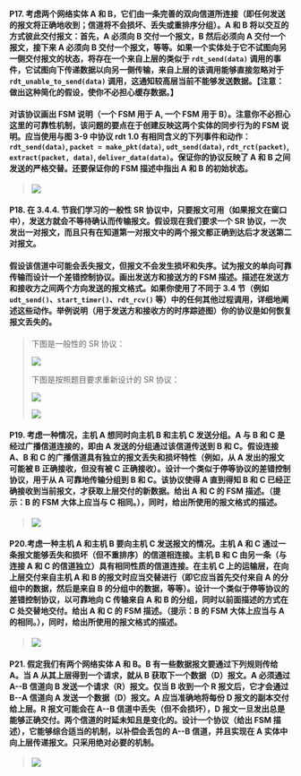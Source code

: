 #### P17. 考虑两个网络实体 A 和 B，它们由一条完善的双向信道所连接（即任何发送的报文将正确地收到；信道将不会损坏、丢失或重排序分组）。A 和 B 将以交互的方式彼此交付报文：首先，A 必须向 B 交付一个报文，B 然后必须向 A 交付一个报文，接下来 A 必须向 B 交付一个报文，等等。如果一个实体处于它不试图向另一侧交付报文的状态，将存在一个来自上层的类似于 `rdt_send(data)` 调用的事件，它试图向下传递数据以向另一侧传输，来自上层的该调用能够直接忽略对于 `rdt_unable_to_send(data)` 调用，这通知较高层当前不能够发送数据。【注意：做出这种简化的假设，使你不必担心缓存数据。】
#### 对该协议画出 FSM 说明（一个 FSM 用于 A, 一个 FSM 用于 B）。注意你不必担心这里的可靠性机制，该问题的要点在于创建反映这两个实体的同步行为的 FSM 说明。应当使用与图 3-9 中协议 rdt 1.0 有相同含义的下列事件和动作：`rdt_send(data)`, `packet = make_pkt(data)`, `udt_send(data)`, `rdt_rct(packet)`, `extract(packet, data)`, `deliver_data(data)`。保证你的协议反映了 A 和 B 之间发送的严格交替。还要保证你的 FSM 描述中指出 A 和 B 的初始状态。

> ![](https://github.com/YangXiaoHei/Networking/blob/master/计算机网络自顶向下/03%20运输层/images/p17.png)

#### P18. 在 3.4.4. 节我们学习的一般性 SR 协议中，只要报文可用（如果报文在窗口中），发送方就会不等待确认而传输报文。假设现在我们要求一个 SR 协议，一次发出一对报文，而且只有在知道第一对报文中的两个报文都正确到达后才发送第二对报文。
#### 假设该信道中可能会丢失报文，但报文不会发生损坏和失序。试为报文的单向可靠传输而设计一个差错控制协议。画出发送方和接送方的 FSM 描述。描述在发送方和接收方之间两个方向发送的报文格式。如果你使用了不同于 3.4 节（例如 `udt_send()`、`start_timer()`、`rdt_rcv()` 等）中的任何其他过程调用，详细地阐述这些动作。举例说明（用于发送方和接收方的时序踪迹图）你的协议是如何恢复报文丢失的。

>
> 下图是一般性的 SR 协议：
>
> ![](https://github.com/YangXiaoHei/Networking/blob/master/计算机网络自顶向下/03%20运输层/images/p18.1.png)
> 
> 下图是按照题目要求重新设计的 SR 协议：
> 
> ![](https://github.com/YangXiaoHei/Networking/blob/master/计算机网络自顶向下/03%20运输层/images/p18.2.png)
> 
> ![](https://github.com/YangXiaoHei/Networking/blob/master/计算机网络自顶向下/03%20运输层/images/p18.3.png)


#### P19. 考虑一种情况，主机 A 想同时向主机 B 和主机 C 发送分组。A 与 B 和 C 是经过广播信道连接的，即由 A 发送的分组通过该信道传送到 B 和 C。假设连接 A、B 和 C 的广播信道具有独立的报文丢失和损坏特性（例如，从 A 发出的报文可能被 B 正确接收，但没有被 C 正确接收）。设计一个类似于停等协议的差错控制协议，用于从 A 可靠地传输分组到 B 和 C。该协议使得 A 直到得知 B 和 C 已经正确接收到当前报文，才获取上层交付的新数据。给出 A 和 C 的 FSM 描述。（提示：B 的 FSM 大体上应当与 C 相同。），同时，给出所使用的报文格式的描述。

> ![](https://github.com/YangXiaoHei/Networking/blob/master/计算机网络自顶向下/03%20运输层/images/p19.png)

#### P20.考虑一种主机 A 和主机 B 要向主机 C 发送报文的情况。主机 A 和 C 通过一条报文能够丢失和损坏（但不重排序）的信道相连接。主机 B 和 C 由另一条（与连接 A 和 C 的信道独立）具有相同性质的信道连接。在主机 C 上的运输层，在向上层交付来自主机 A 和 B 的报文时应当交替进行（即它应当首先交付来自 A 的分组中的数据，然后是来自 B 的分组中的数据，等等）。设计一个类似于停等协议的差错控制协议，以可靠地向 C 传输来自 A 和 B 的分组，同时以前面描述的方式在 C 处交替地交付。给出 A 和 C 的 FSM 描述。（提示：B 的 FSM 大体上应当与 A 的相同。），同时，给出所使用的报文格式的描述。

> ![](https://github.com/YangXiaoHei/Networking/blob/master/计算机网络自顶向下/03%20运输层/images/p20.png)

#### P21. 假定我们有两个网络实体 A 和 B。B 有一些数据报文要通过下列规则传给 A。当 A 从其上层得到一个请求，就从 B 获取下一个数据（D）报文。A 必须通过 A--B 信道向 B 发送一个请求（R）报文。仅当 B 收到一个 R 报文后，它才会通过 B--A 信道向 A 发送一个数据（D）报文。A 应当准确地将每份 D 报文的副本交付给上层。R 报文可能会在 A--B 信道中丢失（但不会损坏），D 报文一旦发出总是能够正确交付。两个信道的时延未知且是变化的。设计一个协议（给出 FSM 描述），它能够综合适当的机制，以补偿会丢包的 A--B 信道，并且实现在 A 实体中向上层传递报文。只采用绝对必要的机制。

> ![](https://github.com/YangXiaoHei/Networking/blob/master/计算机网络自顶向下/03%20运输层/images/p21.png)
